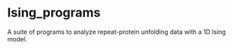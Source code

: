 # Ising_programs
A suite of programs to analyze repeat-protein unfolding data with a 1D Ising model.
